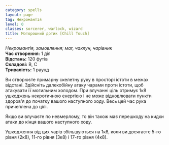 ```yaml
---
category: spells
layout: page
tag: Некромантія
level: 0
classes: sorcerer, warlock, wizard
title: Моторошний дотик [Chill Touch]
---
```


_Некромантія, замовляння; маг, чаклун, чарівник_  
**Час створення:** 1 дія    
**Відстань:** 120 футів    
**Складові:** В, С   
**Тривалість:** 1 раунд   

Ви створюєте примарну скелетну руку в просторі істоти в межах відстані. Здійсніть далекобійну атаку чарами проти істоти, щоб атакувати її могильним холодом. При влучанні ціль отримує 1к8 ушкоджень некротичною енергією і не може відновлювати пункти здоров'я до початку вашого наступного ходу. Весь цей час рука причеплена до цілі.    

Якщо ви влучаєте по невмерлому, то він також має перешкоду на кидки атаки до кінця вашого наступного ходу.    

Ушкодження від цих чарів збільшуються на 1к8, коли ви досягаєте 5-го рівня (2к8), 11-го рівня (3к8) і 17-го рівня (4к8). 
